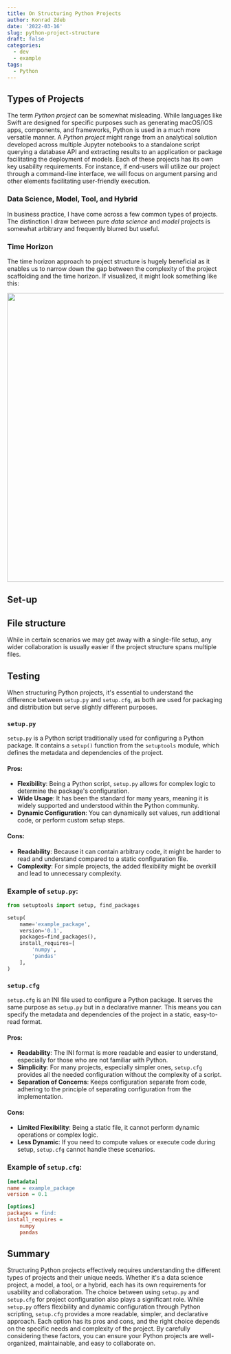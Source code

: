 ```yaml
---
title: On Structuring Python Projects
author: Konrad Zdeb
date: '2022-03-16'
slug: python-project-structure
draft: false
categories:
  - dev
  - example
tags:
  - Python
---
```


## Types of Projects

The term *Python project* can be somewhat misleading. While languages like Swift are designed for specific purposes such as generating macOS/iOS apps, components, and frameworks, Python is used in a much more versatile manner. A *Python project* might range from an analytical solution developed across multiple Jupyter notebooks to a standalone script querying a database API and extracting results to an application or package facilitating the deployment of models. Each of these projects has its own key usability requirements. For instance, if end-users will utilize our project through a command-line interface, we will focus on argument parsing and other elements facilitating user-friendly execution.

### Data Science, Model, Tool, and Hybrid

In business practice, I have come across a few common types of projects. The distinction I draw between pure *data science* and *model* projects is somewhat arbitrary and frequently blurred but useful.

### Time Horizon

The time horizon approach to project structure is hugely beneficial as it enables us to narrow down the gap between the complexity of the project scaffolding and the time horizon. If visualized, it might look something like this:

<img src="{{< blogdown/postref >}}index_files/figure-html/line_plot_compl-1.png" width="672" />

## Set-up

## File structure

While in certain scenarios we may get away with a single-file setup, any wider collaboration is usually easier if the project structure spans multiple files.

## Testing

When structuring Python projects, it's essential to understand the difference between `setup.py` and `setup.cfg`, as both are used for packaging and distribution but serve slightly different purposes.

### `setup.py`

`setup.py` is a Python script traditionally used for configuring a Python package. It contains a `setup()` function from the `setuptools` module, which defines the metadata and dependencies of the project.

#### Pros:
- **Flexibility**: Being a Python script, `setup.py` allows for complex logic to determine the package's configuration.
- **Wide Usage**: It has been the standard for many years, meaning it is widely supported and understood within the Python community.
- **Dynamic Configuration**: You can dynamically set values, run additional code, or perform custom setup steps.

#### Cons:
- **Readability**: Because it can contain arbitrary code, it might be harder to read and understand compared to a static configuration file.
- **Complexity**: For simple projects, the added flexibility might be overkill and lead to unnecessary complexity.

### Example of `setup.py`:

```python
from setuptools import setup, find_packages

setup(
    name='example_package',
    version='0.1',
    packages=find_packages(),
    install_requires=[
        'numpy',
        'pandas'
    ],
)
```
### `setup.cfg`

`setup.cfg` is an INI file used to configure a Python package. It serves the same purpose as `setup.py` but in a declarative manner. This means you can specify the metadata and dependencies of the project in a static, easy-to-read format.

#### Pros:
- **Readability**: The INI format is more readable and easier to understand, especially for those who are not familiar with Python.
- **Simplicity**: For many projects, especially simpler ones, `setup.cfg` provides all the needed configuration without the complexity of a script.
- **Separation of Concerns**: Keeps configuration separate from code, adhering to the principle of separating configuration from the implementation.

#### Cons:
- **Limited Flexibility**: Being a static file, it cannot perform dynamic operations or complex logic.
- **Less Dynamic**: If you need to compute values or execute code during setup, `setup.cfg` cannot handle these scenarios.

### Example of `setup.cfg`:

```ini
[metadata]
name = example_package
version = 0.1

[options]
packages = find:
install_requires =
    numpy
    pandas
```
## Summary

Structuring Python projects effectively requires understanding the different types of projects and their unique needs. Whether it's a data science project, a model, a tool, or a hybrid, each has its own requirements for usability and collaboration. The choice between using `setup.py` and `setup.cfg` for project configuration also plays a significant role. While `setup.py` offers flexibility and dynamic configuration through Python scripting, `setup.cfg` provides a more readable, simpler, and declarative approach. Each option has its pros and cons, and the right choice depends on the specific needs and complexity of the project. By carefully considering these factors, you can ensure your Python projects are well-organized, maintainable, and easy to collaborate on.
